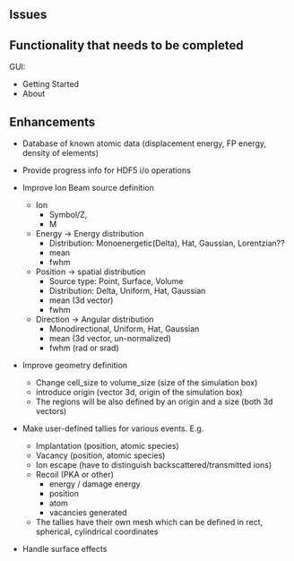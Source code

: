 ## Issues

## Functionality that needs to be completed

GUI:
- Getting Started
- About

## Enhancements

- Database of known atomic data (displacement energy, FP energy, density of elements)

- Provide progress info for HDF5 i/o operations
  
- Improve Ion Beam source definition
  - Ion
    - Symbol/Z, 
    - M
  - Energy -> Energy distribution
    - Distribution: Monoenergetic(Delta), Hat, Gaussian, Lorentzian??
    - mean
    - fwhm
  - Position -> spatial distribution
    - Source type: Point, Surface, Volume
    - Distribution: Delta, Uniform, Hat, Gaussian
    - mean (3d vector) 
    - fwhm
  - Direction -> Angular distribution
    - Monodirectional, Uniform, Hat, Gaussian
    - mean (3d vector, un-normalized)
    - fwhm (rad or srad)

- Improve geometry definition
  - Change cell_size to volume_size (size of the simulation box)
  - introduce origin (vector 3d, origin of the simulation box)
  - The regions will be also defined by an origin and a size (both 3d vectors) 

- Make user-defined tallies for various events. E.g.
  - Implantation (position, atomic species)
  - Vacancy (position, atomic species)
  - Ion escape (have to distinguish backscattered/transmitted ions)
  - Recoil (PKA or other)
    - energy / damage energy
    - position
    - atom
    - vacancies generated
  - The tallies have their own mesh which can be defined in rect, spherical, cylindrical coordinates 

- Handle surface effects
